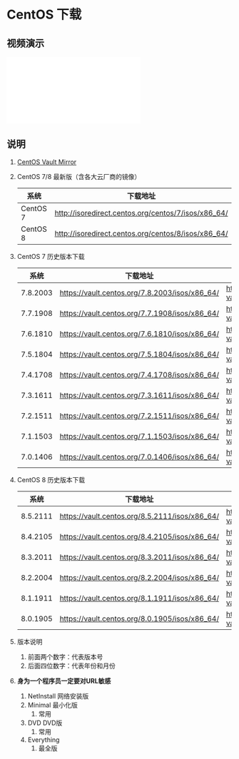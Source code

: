 # CentOS 下载

## 视频演示

<iframe src="//player.bilibili.com/player.html?aid=440545260&bvid=BV1kL41117o2&cid=1042000878&page=1" scrolling="no" border="0" frameborder="no" framespacing="0" allowfullscreen="true"></iframe>

## 说明

1. [CentOS Vault Mirror](https://vault.centos.org/)

2. CentOS 7/8 最新版（含各大云厂商的镜像）

   | 系统       | 下载地址                                                |
      |----------|-----------------------------------------------------|
   | CentOS 7 | http://isoredirect.centos.org/centos/7/isos/x86_64/ |
   | CentOS 8 | http://isoredirect.centos.org/centos/8/isos/x86_64/ |

3. CentOS 7 历史版本下载

   | 系统       | 下载地址                                           | 下载地址                                                          |
      |----------|------------------------------------------------|---------------------------------------------------------------|
   | 7.8.2003 | https://vault.centos.org/7.8.2003/isos/x86_64/ | https://archive.kernel.org/centos-vault/7.8.2003/isos/x86_64/ |
   | 7.7.1908 | https://vault.centos.org/7.7.1908/isos/x86_64/ | https://archive.kernel.org/centos-vault/7.7.1908/isos/x86_64/ |
   | 7.6.1810 | https://vault.centos.org/7.6.1810/isos/x86_64/ | https://archive.kernel.org/centos-vault/7.6.1810/isos/x86_64/ |
   | 7.5.1804 | https://vault.centos.org/7.5.1804/isos/x86_64/ | https://archive.kernel.org/centos-vault/7.5.1804/isos/x86_64/ |
   | 7.4.1708 | https://vault.centos.org/7.4.1708/isos/x86_64/ | https://archive.kernel.org/centos-vault/7.4.1708/isos/x86_64/ |
   | 7.3.1611 | https://vault.centos.org/7.3.1611/isos/x86_64/ | https://archive.kernel.org/centos-vault/7.3.1611/isos/x86_64/ |
   | 7.2.1511 | https://vault.centos.org/7.2.1511/isos/x86_64/ | https://archive.kernel.org/centos-vault/7.2.1511/isos/x86_64/ |
   | 7.1.1503 | https://vault.centos.org/7.1.1503/isos/x86_64/ | https://archive.kernel.org/centos-vault/7.1.1503/isos/x86_64/ |
   | 7.0.1406 | https://vault.centos.org/7.0.1406/isos/x86_64/ | https://archive.kernel.org/centos-vault/7.0.1406/isos/x86_64/ |

4. CentOS 8 历史版本下载

   | 系统       | 下载地址                                           | 下载地址                                                          |
      |----------|------------------------------------------------|---------------------------------------------------------------|
   | 8.5.2111 | https://vault.centos.org/8.5.2111/isos/x86_64/ | https://archive.kernel.org/centos-vault/8.5.2111/isos/x86_64/ |
   | 8.4.2105 | https://vault.centos.org/8.4.2105/isos/x86_64/ | https://archive.kernel.org/centos-vault/8.4.2105/isos/x86_64/ |
   | 8.3.2011 | https://vault.centos.org/8.3.2011/isos/x86_64/ | https://archive.kernel.org/centos-vault/8.3.2011/isos/x86_64/ |
   | 8.2.2004 | https://vault.centos.org/8.2.2004/isos/x86_64/ | https://archive.kernel.org/centos-vault/8.2.2004/isos/x86_64/ |
   | 8.1.1911 | https://vault.centos.org/8.1.1911/isos/x86_64/ | https://archive.kernel.org/centos-vault/8.1.1911/isos/x86_64/ |
   | 8.0.1905 | https://vault.centos.org/8.0.1905/isos/x86_64/ | https://archive.kernel.org/centos-vault/8.0.1905/isos/x86_64/ |

5. 版本说明
   1. 前面两个数字：代表版本号
   2. 后面四位数字：代表年份和月份
6. **身为一个程序员一定要对URL敏感**
   1. NetInstall 网络安装版
   2. Minimal 最小化版
      1. 常用
   3. DVD DVD版
      1. 常用
   4. Everything
      1. 最全版
